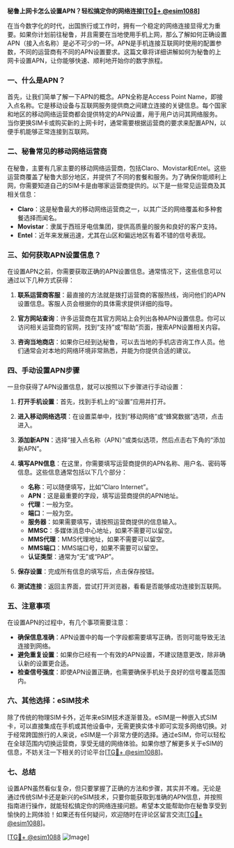 **秘鲁上网卡怎么设置APN？轻松搞定你的网络连接[[TG💪+ @esim1088](https://t.me/s/esim1088)]**

在当今数字化的时代，出国旅行或工作时，拥有一个稳定的网络连接显得尤为重要。如果你计划前往秘鲁，并且需要在当地使用手机上网，那么了解如何正确设置APN（接入点名称）是必不可少的一环。APN是手机连接互联网时使用的配置参数，不同的运营商有不同的APN设置要求。这篇文章将详细讲解如何为秘鲁的上网卡设置APN，让你能够快速、顺利地开始你的数字旅程。

### 一、什么是APN？

首先，让我们简单了解一下APN的概念。APN全称是Access Point Name，即接入点名称。它是移动设备与互联网服务提供商之间建立连接的关键信息。每个国家和地区的移动网络运营商都会提供特定的APN设置，用于用户访问其网络服务。当你更换SIM卡或购买新的上网卡时，通常需要根据运营商的要求来配置APN，以便手机能够正常连接到互联网。

### 二、秘鲁常见的移动网络运营商

在秘鲁，主要有几家主要的移动网络运营商，包括Claro、Movistar和Entel。这些运营商覆盖了秘鲁大部分地区，并提供了不同的套餐和服务。为了确保你能顺利上网，你需要知道自己的SIM卡是由哪家运营商提供的。以下是一些常见运营商及其相关信息：

- **Claro**：这是秘鲁最大的移动网络运营商之一，以其广泛的网络覆盖和多种套餐选择而闻名。
- **Movistar**：隶属于西班牙电信集团，提供高质量的服务和良好的客户支持。
- **Entel**：近年来发展迅速，尤其在山区和偏远地区有着不错的信号表现。

### 三、如何获取APN设置信息？

在设置APN之前，你需要获取正确的APN设置信息。通常情况下，这些信息可以通过以下几种方式获得：

1. **联系运营商客服**：最直接的方法就是拨打运营商的客服热线，询问他们的APN设置信息。客服人员会根据你的具体需求提供详细的指导。
   
2. **官方网站查询**：许多运营商在其官方网站上会列出各种APN设置信息。你可以访问相关运营商的官网，找到“支持”或“帮助”页面，搜索APN设置相关内容。

3. **咨询当地商店**：如果你已经到达秘鲁，可以去当地的手机店咨询工作人员。他们通常会对本地的网络环境非常熟悉，并能为你提供合适的建议。

### 四、手动设置APN步骤

一旦你获得了APN设置信息，就可以按照以下步骤进行手动设置：

1. **打开手机设置**：首先，找到手机上的“设置”应用并打开。

2. **进入移动网络选项**：在设置菜单中，找到“移动网络”或“蜂窝数据”选项，点击进入。

3. **添加新APN**：选择“接入点名称（APN）”或类似选项，然后点击右下角的“添加新APN”。

4. **填写APN信息**：在这里，你需要填写运营商提供的APN名称、用户名、密码等信息。这些信息通常包括以下几个部分：
   - **名称**：可以随便填写，比如“Claro Internet”。
   - **APN**：这是最重要的字段，填写运营商提供的APN地址。
   - **代理**：一般为空。
   - **端口**：一般为空。
   - **服务器**：如果需要填写，请按照运营商提供的信息输入。
   - **MMSC**：多媒体消息中心地址，如果不需要可以留空。
   - **MMS代理**：MMS代理地址，如果不需要可以留空。
   - **MMS端口**：MMS端口号，如果不需要可以留空。
   - **认证类型**：通常为“无”或“PAP”。

5. **保存设置**：完成所有信息的填写后，点击保存按钮。

6. **测试连接**：返回主界面，尝试打开浏览器，看看是否能够成功连接到互联网。

### 五、注意事项

在设置APN的过程中，有几个事项需要注意：

- **确保信息准确**：APN设置中的每一个字段都需要填写正确，否则可能导致无法连接到网络。
- **避免重复设置**：如果你已经有一个有效的APN设置，不建议随意更改，除非确认新的设置更合适。
- **检查信号强度**：即使APN设置正确，也需要确保手机处于良好的信号覆盖范围内。

### 六、其他选择：eSIM技术

除了传统的物理SIM卡外，近年来eSIM技术逐渐普及。eSIM是一种嵌入式SIM卡，可以直接集成在手机或其他设备中，无需更换实体卡即可实现多网络切换。对于经常跨国旅行的人来说，eSIM是一个非常方便的选择。通过eSIM，你可以轻松在全球范围内切换运营商，享受无缝的网络体验。如果你想了解更多关于eSIM的信息，不妨关注一下相关的讨论平台[[TG💪+ @esim1088](https://t.me/s/esim1088)]。

### 七、总结

设置APN虽然看似复杂，但只要掌握了正确的方法和步骤，其实并不难。无论是通过传统SIM卡还是新兴的eSIM技术，只要你能获取到准确的APN信息，并按照指南进行操作，就能轻松搞定你的网络连接问题。希望本文能帮助你在秘鲁享受到愉快的上网体验！如果还有任何疑问，欢迎随时在评论区留言交流[[TG💪+ @esim1088](https://t.me/s/esim1088)]。

[[TG💪+ @esim1088](https://t.me/s/esim1088) ![Image](https://i.postimg.cc/4NQfJmqS/Snipaste-2025-05-13-00-14-12.png)]